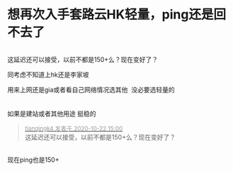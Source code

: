 # 想再次入手套路云HK轻量，ping还是回不去了


<img id="aimg_ffP7I" onclick="zoom(this, this.src, 0, 0, 0)" class="zoom" src="https://pan.cccyun.cc/view.php/c9e0ffcf99cca0e58694cd68e3f802fc.jpeg" onmouseover="img_onmouseoverfunc(this)" onload="thumbImg(this)" border="0" alt="" />

这延迟还可以接受，以前不都是150+么？现在变好了？

同考虑不知道上hk还是李家坡

用来上网还是gia或者看自己网络情况选其他&nbsp;&nbsp;没必要选轻量的 <br />
<br />
<br />
如果是建站或者其他用途 挺稳的<img id="aimg_FJ802" onclick="zoom(this, this.src, 0, 0, 0)" class="zoom" src="https://cdn.jsdelivr.net/gh/hishis/forum-master/public/images/patch.gif" onmouseover="img_onmouseoverfunc(this)" onload="thumbImg(this)" border="0" alt="" />

<div class="quote"><blockquote><font size="2"><a href="https://www.hostloc.com/forum.php?mod=redirect&amp;goto=findpost&amp;pid=9336066&amp;ptid=757008" target="_blank"><font color="#999999">tianqingk4 发表于 2020-10-22 15:00</font></a></font><br />
这延迟还可以接受，以前不都是150+么？现在变好了？</blockquote></div><br />
现在ping也是150+
